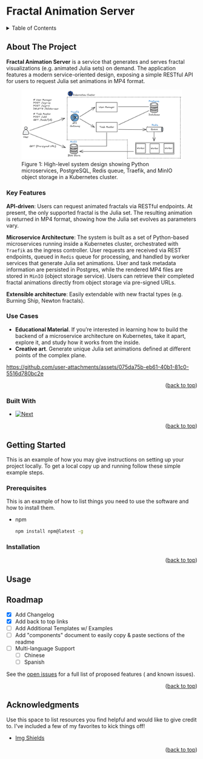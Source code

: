 # Fractal Animation Server

<!-- TABLE OF CONTENTS -->
<details>
  <summary>Table of Contents</summary>
  <ol>
    <li>
      <a href="#about-the-project">About The Project</a>
      <ul>
        <li><a href="#key-features">Key Features</a></li>
        <li><a href="#use-cases">Use Cases</a></li>
        <li><a href="#built-with">Built With</a></li>
      </ul>
    </li>
    <li>
      <a href="#getting-started">Getting Started</a>
      <ul>
        <li><a href="#prerequisites">Prerequisites</a></li>
        <li><a href="#installation">Installation</a></li>
      </ul>
    </li>
    <li><a href="#usage">Usage</a></li>
    <li><a href="#roadmap">Roadmap</a></li>
    <li><a href="#contributing">Contributing</a></li>
    <li><a href="#license">License</a></li>
    <li><a href="#contact">Contact</a></li>
    <li><a href="#acknowledgments">Acknowledgments</a></li>
  </ol>
</details>

<!-- ABOUT THE PROJECT -->

## About The Project

__Fractal Animation Server__ is a service that generates and serves fractal visualizations (e.g. animated Julia sets) on
demand. The application features a modern service-oriented design, exposing a simple RESTful API for users to request
Julia set animations in MP4 format.

<figure>
  <img src="design.png" width="850"/>
  <figcaption>Figure 1: High-level system design showing Python microservices, PostgreSQL, Redis queue, Traefik, and 
              MinIO object storage in a Kubernetes cluster.</figcaption>
</figure>

### Key Features

__API-driven__: Users can request animated fractals via RESTful endpoints. At present, the only supported fractal is the
Julia set. The resulting animation is returned in MP4 format, showing how the Julia set evolves as parameters vary.

__Microservice Architecture__: The system is built as a set of Python-based microservices running inside a Kubernetes
cluster, orchestrated with `Traefik` as the ingress controller. User requests are received via REST endpoints, queued in
`Redis` queue for processing, and handled by worker services that generate Julia set animations. User and task metadata
information are persisted in Postgres, while the rendered MP4 files are stored in `MinIO` (object storage service).
Users can retrieve their completed fractal animations directly from object storage via pre-signed URLs.

__Extensible architecture__: Easily extendable with new fractal types (e.g. Burning Ship, Newton fractals).

### Use Cases

- __Educational Material__. If you’re interested in learning how to build the backend of a microservice architecture on
  Kubernetes, take it apart, explore it, and study how it works from the inside.
- __Creative art__. Generate unique Julia set animations defined at different points of the complex plane.

https://github.com/user-attachments/assets/075da75b-eb61-40b1-81c0-5516d780bc2e

<p align="right">(<a href="#readme-top">back to top</a>)</p>

### Built With

* [![Next][Kubernetes]][Kubernetes-url]

<p align="right">(<a href="#readme-top">back to top</a>)</p>

<!-- GETTING STARTED -->

## Getting Started

This is an example of how you may give instructions on setting up your project locally.
To get a local copy up and running follow these simple example steps.

### Prerequisites

This is an example of how to list things you need to use the software and how to install them.

* npm
  ```sh
  npm install npm@latest -g
  ```

### Installation

<p align="right">(<a href="#readme-top">back to top</a>)</p>

<!-- USAGE EXAMPLES -->

## Usage

<!-- ROADMAP -->

## Roadmap

- [x] Add Changelog
- [x] Add back to top links
- [ ] Add Additional Templates w/ Examples
- [ ] Add "components" document to easily copy & paste sections of the readme
- [ ] Multi-language Support
    - [ ] Chinese
    - [ ] Spanish

See the [open issues](https://github.com/othneildrew/Best-README-Template/issues) for a full list of proposed features (
and known issues).

<p align="right">(<a href="#readme-top">back to top</a>)</p>

<!-- ACKNOWLEDGMENTS -->

## Acknowledgments

Use this space to list resources you find helpful and would like to give credit to. I've included a few of my favorites
to kick things off!

* [Img Shields](https://shields.io)

<p align="right">(<a href="#readme-top">back to top</a>)</p>

<!-- MARKDOWN LINKS & IMAGES -->
<!-- https://www.markdownguide.org/basic-syntax/#reference-style-links -->

[Kubernetes]: https://img.shields.io/badge/kubernetes-326CE5?&style=plastic&logo=kubernetes&logoColor=white

[Kubernetes-url]: https://kubernetes.io/

<!--
## Notes

- RBAC grants access to pods
- An Ingress is a Kubernetes resource that define rules for routing external HTTP(s) traffic to services inside the
  cluster.
- An Ingres Controler is the actual gatekeeper — the thing that listens on port 80/443 and knows what to do based on the
  Ingress rules. Example: traefik. It reads Kubernetes Ingress resources. Then it dynamically configures itself to
  route traffic to the appropriate services.
- The traefik's NodePort exposes Traefik on a fixed port outside of the cluster.
- `172.17.0.1`, that’s the default gateway IP of the Docker bridge network on Linux/macOS

-->
